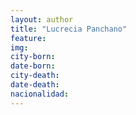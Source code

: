 ```yaml
---
layout: author
title: "Lucrecia Panchano"
feature:
img: 
city-born:
date-born: 
city-death: 
date-death:
nacionalidad:
---
```

